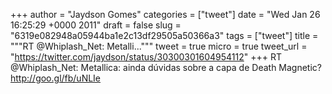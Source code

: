 
+++
author = "Jaydson Gomes"
categories = ["tweet"]
date = "Wed Jan 26 16:25:29 +0000 2011"
draft = false
slug = "6319e082948a05944ba1e2c13df29505a50366a3"
tags = ["tweet"]
title = """RT @Whiplash_Net: Metalli..."""
tweet = true
micro = true
tweet_url = "https://twitter.com/jaydson/status/30300301604954112"
+++
RT @Whiplash_Net: Metallica: ainda dúvidas sobre a capa de Death Magnetic? http://goo.gl/fb/uNLIe
